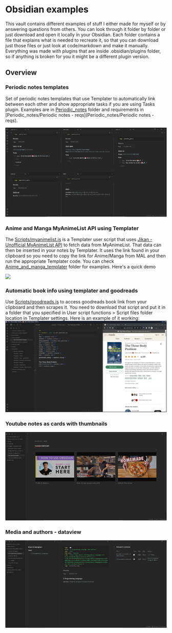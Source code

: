 # Obsidian examples
This vault contains different examples of stuff I either made for myself or by answering questions from others. You can look through it folder by folder or just download and open it locally in your Obsidian.
Each folder contains a file that explains what is needed to recreate it, so that you can download just those files or just look at code/markdown and make it manually.
Everything was made with plugins that are inside .obsidian/plugins folder, so if anything is broken for you it might be a different plugin version.

## Overview
### Periodic notes templates
Set of periodic notes templates that use Templater to automatically link between each other and show appropriate tasks if you are using Tasks plugin.
Examples are in [Periodic_notes](Periodic_notes) folder and requirements in [Periodic_notes/Periodic notes - reqs](Periodic_notes/Periodic notes - reqs).

![](attachments/periodic_notes.png)

### Anime and Manga MyAnimeList API using Templater
The [Scripts/myanimelist.js](Scripts/myanimelist.js) is a Templater user script that uses [Jikan - Unofficial MyAnimeList API](https://jikan.moe/) to fetch data from MyAnimeList. That data can then be inserted in your notes by Templater. It uses the link found in your clipboard so you need to copy the link for Anime/Manga from MAL and then run the appropriate Templater code.
You can check [Anime_and_manga_templater](Anime_and_manga_templater) folder for examples.
Here's a quick demo

![](attachments/Obsidian_anime_manga.gif)

### Automatic book info using templater and goodreads
Use [Scripts/goodreads.js](Scripts/goodreads.js) to access goodreads book link from your clipboard and then scrapes it. You need to download that script and put it in a folder that you specified in User script functions > Script files folder location in Templater settings.
Here is an example of it working:
![](attachments/goodreads.gif)


### Youtube notes as cards with thumbnails

![](attachments/youtube_thumbnails_cards.png)

### Media and authors - dataview

![](attachments/media_and_authors.png)

